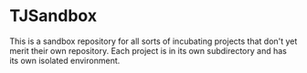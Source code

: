 # TJSandbox

This is a sandbox repository for all sorts of incubating projects that don't yet merit their own repository. Each project is in its own subdirectory and has its own isolated environment.